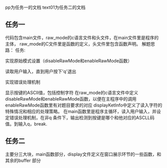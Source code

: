 pp为任务一的文档
text01为任务二的文档
## 任务一
代码包含main文件，raw_mode的c语言文件和头文件，在main文件里是程序的主体，
raw_mode的C文件里是函数的定义，头文件里包含函数声明。
解题思路：
任务:

实现原始模式设置（disableRawMode和enableRawMode函数）

读取用户输入，直到用户按下'q'退出

实现错误处理机制

显示按键的ASCII值，包括控制字符
在raw_mode的c语言文件中定义disableRawMode和enableRawMode函数，以便在主程序中的调用
enableRawMode函数里有对题目要求的对应
displayKetInfo中定义了读入字符的特殊情况和相应的处理策略。
在main函数里是程序主循环，读入用户输入，并设定错误处理机制，在非q 条件下，输出检测到按键是哪个和他对应的ASCLL码值。到输入q，break.
## 任务二
主要分三大块，main函数部分，display文件定义在窗口展示环节的一些函数，和其余的buffer 部分
